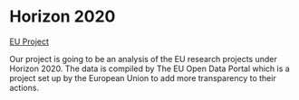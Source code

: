 # Horizon 2020

[EU Project](https://jentao.shinyapps.io/eu-project/)

Our project is going to be an analysis of the EU research projects under Horizon 2020. The data is compiled by The EU Open Data Portal which is a project set up by the European Union to add more transparency to their actions.
